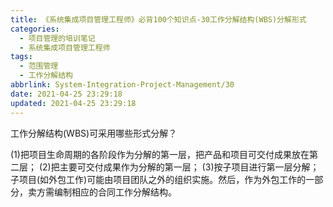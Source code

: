 ```yaml
---
title: 《系统集成项目管理工程师》必背100个知识点-30工作分解结构(WBS)分解形式
categories:
  - 项目管理的培训笔记
  - 系统集成项目管理工程师
tags:
  - 范围管理
  - 工作分解结构
abbrlink: System-Integration-Project-Management/30
date: 2021-04-25 23:29:18
updated: 2021-04-25 23:29:18
---
```


工作分解结构(WBS)可采用哪些形式分解？

(1)把项目生命周期的各阶段作为分解的第一层，把产品和项目可交付成果放在第二层；
(2)把主要可交付成果作为分解的第一层；
(3)按子项目进行第一层分解；子项目(如外包工作)可能由项目团队之外的组织实施。然后，作为外包工作的一部分，卖方需编制相应的合同工作分解结构。
